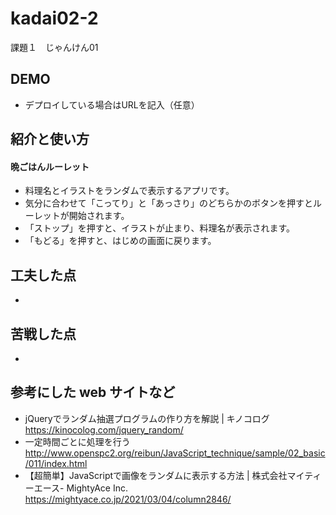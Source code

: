 # kadai02-2
課題１　じゃんけん01

## DEMO

  - デプロイしている場合はURLを記入（任意）

## 紹介と使い方

  #### 晩ごはんルーレット
  - 料理名とイラストをランダムで表示するアプリです。
  - 気分に合わせて「こってり」と「あっさり」のどちらかのボタンを押すとルーレットが開始されます。
  - 「ストップ」を押すと、イラストが止まり、料理名が表示されます。
  - 「もどる」を押すと、はじめの画面に戻ります。

## 工夫した点

  - 

## 苦戦した点

  - 

## 参考にした web サイトなど

  - jQueryでランダム抽選プログラムの作り方を解説 | キノコログ　https://kinocolog.com/jquery_random/
  - 一定時間ごとに処理を行う　http://www.openspc2.org/reibun/JavaScript_technique/sample/02_basic/011/index.html
  - 【超簡単】JavaScriptで画像をランダムに表示する方法 | 株式会社マイティーエース- MightyAce Inc. https://mightyace.co.jp/2021/03/04/column2846/
